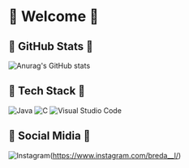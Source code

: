 # 🍇 Welcome 🍇

## 🍷 GitHub Stats 🍷
![Anurag's GitHub stats](https://github-readme-stats.vercel.app/api?username=anuraghazra&show_icons=true&theme=gruvbox)

## 🌸 Tech Stack 🌸
![Java](https://img.shields.io/badge/java-%23ED8B00.svg?style=for-the-badge&logo=openjdk&logoColor=white) ![C](https://img.shields.io/badge/c-%2300599C.svg?style=for-the-badge&logo=c&logoColor=white) ![Visual Studio Code](https://img.shields.io/badge/Visual%20Studio%20Code-0078d7.svg?style=for-the-badge&logo=visual-studio-code&logoColor=white)

## 🧀 Social Midia 🧀
![Instagram](https://img.shields.io/badge/Instagram-%23E4405F.svg?style=for-the-badge&logo=Instagram&logoColor=white)(https://www.instagram.com/breda__l/)
